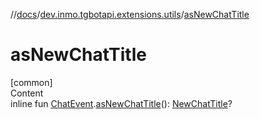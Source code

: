 //[docs](../../index.md)/[dev.inmo.tgbotapi.extensions.utils](index.md)/[asNewChatTitle](as-new-chat-title.md)



# asNewChatTitle  
[common]  
Content  
inline fun [ChatEvent](../dev.inmo.tgbotapi.types.message.ChatEvents.abstracts/-chat-event/index.md).[asNewChatTitle](as-new-chat-title.md)(): [NewChatTitle](../dev.inmo.tgbotapi.types.message.ChatEvents/-new-chat-title/index.md)?  



